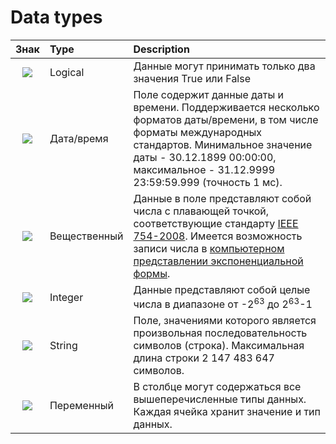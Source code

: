 # Data types

| Знак | Type | Description |
| :--------: | :------ | :------ |
| ![](../images/icons/data-types/boolean_default.svg) | Logical | Данные могут принимать только два значения True или False |
| ![](../images/icons/data-types/datetime_default.svg) | Дата/время | Поле содержит данные даты и времени. Поддерживается несколько форматов даты/времени, в том числе форматы международных стандартов. Минимальное значение даты - 30.12.1899 00:00:00, максимальное - 31.12.9999 23:59:59.999 (точность 1 мc). |
| ![](../images/icons/data-types/float_default.svg) | Вещественный | Данные в поле представляют собой числа с плавающей точкой, соответствующие стандарту [IEEE 754-2008](https://ru.wikipedia.org/wiki/IEEE_754-2008). Имеется возможность записи числа в [компьютерном представлении экспоненциальной формы](https://ru.wikipedia.org/wiki/Экспоненциальная_запись). |
| ![](../images/icons/data-types/integer_default.svg) | Integer | Данные представляют собой целые числа в диапазоне от -2<sup>63</sup> до 2<sup>63</sup>-1 |
| ![](../images/icons/data-types/string_default.svg) | String | Поле, значениями которого является произвольная последовательность символов (строка). Максимальная длина строки 2 147 483 647 символов. |
| ![](../images/icons/data-types/variant_default.svg) | Переменный | В столбце могут содержаться все вышеперечисленные типы данных. Каждая ячейка хранит значение и тип данных. |
